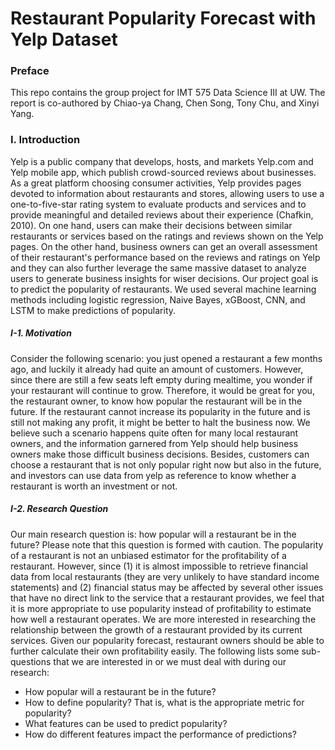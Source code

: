 # Restaurant Popularity Forecast with Yelp Dataset

### Preface

This repo contains the group project for IMT 575 Data Science III at UW. The report is co-authored by Chiao-ya Chang, Chen Song, Tony Chu, and Xinyi Yang. 

### I. Introduction
Yelp is a public company that develops, hosts, and markets Yelp.com and Yelp mobile app, which publish crowd-sourced reviews about businesses. As a great platform choosing consumer activities, Yelp provides pages devoted to information about restaurants and stores, allowing users to use a one-to-five-star rating system to evaluate products and services and to provide meaningful and detailed reviews about their experience (Chafkin, 2010). On one hand, users can make their decisions between similar restaurants or services based on the ratings and reviews shown on the Yelp pages. On the other hand, business owners can get an overall assessment of their restaurant's performance based on the reviews and ratings on Yelp and they can also further leverage the same massive dataset to analyze users to generate business insights for wiser decisions. Our project goal is to predict the popularity of restaurants. We used several machine learning methods including logistic regression, Naive Bayes, xGBoost, CNN, and LSTM to make predictions of popularity.

##### I-1. Motivation
Consider the following scenario: you just opened a restaurant a few months ago, and luckily it already had quite an amount of customers. However, since there are still a few seats left empty during mealtime, you wonder if your restaurant will continue to grow. Therefore, it would be great for you, the restaurant owner, to know how popular the restaurant will be in the future. If the restaurant cannot increase its popularity in the future and is still not making any profit, it might be better to halt the business now. We believe such a scenario happens quite often for many local restaurant owners, and the information garnered from Yelp should help business owners make those difficult business decisions. Besides, customers can choose a restaurant that is not only popular right now but also in the future, and investors can use data from yelp as reference to know whether a restaurant is worth an investment or not. 

##### I-2. Research Question
Our main research question is: how popular will a restaurant be in the future? Please note that this question is formed with caution. The popularity of a restaurant is not an unbiased estimator for the profitability of a restaurant. However, since (1) it is almost impossible to retrieve financial data from local restaurants (they are very unlikely to have standard income statements) and (2) financial status may be affected by several other issues that have no direct link to the service that a restaurant provides, we feel that it is more appropriate to use popularity instead of profitability to estimate how well a restaurant operates. We are more interested in researching the relationship between the growth of a restaurant provided by its current services. Given our popularity forecast, restaurant owners should be able to further calculate their own profitability easily. The following lists some sub-questions that we are interested in or we must deal with during our research:
* How popular will a restaurant be in the future?
* How to define popularity? That is, what is the appropriate metric for popularity?
* What features can be used to predict popularity?
* How do different features impact the performance of predictions?
